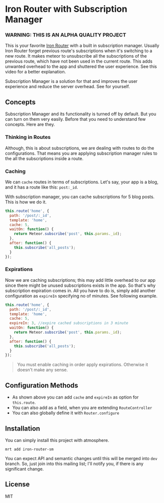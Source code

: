 # Iron Router with Subscription Manager

### WARNING: THIS IS AN ALPHA QUALITY PROJECT

This is your favorite [Iron Router](https://github.com/EventedMind/iron-router) with a built in subscription manager. Usually Iron Router forget previous route's subscriptions when it's switching to a new route. It makes meteor to unsubscribe all the subscriptions of the previous route, which have not been used in the current route. This adds unwanted overhead to the app and shuttered the user experience. See this video for a better explanation.

Subscription Manager is a solution for that and improves the user experience and reduce the server overhead. See for yourself.

## Concepts

Subscription Manager and its functionality is turned off by default. But you can turn on them very easily. Before that you need to understand few concepts. Here are they.

### Thinking in Routes

Although, this is about subscriptions, we are dealing with routes to do the configurations. That means you are applying subscription manager rules to the all the subscriptions inside a route. 

### Caching

We can `cache` routes in terms of subscriptions. Let's say, your app is a blog, and it has a route like this: `post:_id`. 

With subscription manager, you can cache subscriptions for 5 blog posts. This is how we do it.

~~~js
this.route('home', {
  path: '/post/:_id',
  template: 'home',
  cache: 5,
  waitOn: function() {
    return Meteor.subscribe('post', this.params._id);
  },
  after: function() {
    this.subscribe('all_posts');
  }
});
~~~

### Expirations

Now we are caching subscriptions; this may add little overhead to our app since there might be unused subscriptions exists in the app. So that's why subscription expiration comes in. All you have to do is, simply add another configuration as `expireIn` specifying no of minutes. See following example.

~~~js
this.route('home', {
  path: '/post/:_id',
  template: 'home',
  cache: 5,
  expireIn: 3, //expire cached subscriptions in 3 minute
  waitOn: function() {
    return Meteor.subscribe('post', this.params._id);
  },
  after: function() {
    this.subscribe('all_posts');
  }
});
~~~

> You must enable caching in order apply expirations. Otherwise it doesn't make any sense.

## Configuration Methods

* As shown above you can add `cache` and `expireIn` as option for `this.route`.
* You can also add as a field, when you are extending `RouteController`
* You can also globally define it with `Router.configure`


## Installation

You can simply install this project with atmosphere.

~~~shell
mrt add iron-router-sm
~~~

You can expect API and semantic changes until this will be merged into `dev` branch. So, just join into this mailing list; I'll notify you, if there is any significant change.

## License

MIT
